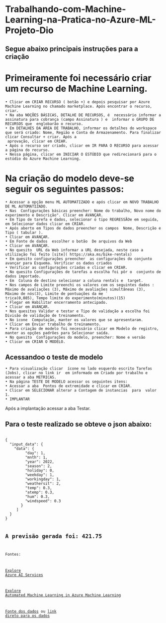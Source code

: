 # Trabalhando-com-Machine-Learning-na-Pratica-no-Azure-ML-Projeto-Dio

## Segue abaixo principais instruções para a criação 
# Primeiramente foi necessário criar um recurso de Machine Learning.
    • Clicar em CRIAR RECURSO ( botão +) e depois pesquisar por Azure Machine Learning no chamado marketplace. Após encontrar o recurso, criar.
    • Na aba NOÇÕES BÁSICAS, DETALHE DE RECURSOS, é  necessário informar a assinatura para cobrança (campo Assinatura ) e  informar o GRUPO DE RECURSOS que  englobarão o recurso.
    • Em DETALHES DA ÁREA DE TRABALHO, informar os detalhes do workspace que será criado: Nome, Região e Conta de Armazenamento. Para finalizar clicar Consultar + criar. Após a 
     aprovação, clicar em CRIAR.
    • Após o recurso ser criado, clicar em IR PARA O RECURSO para acessar a página do recurso. 
    • Nessa página, clicar em INICIAR O ESTÚDIO que redirecionará para o estúdio do Azure Machine Learning. 
# Na criação do modelo deve-se seguir os seguintes passos:
    • Acessar a opção menu ML AUTOMATIZADO e após clicar em NOVO TRABALHO DE ML AUTOMATIZADO.
    • Nas  Configurações básicas preencher: Nome do trabalho, Novo nome do experimento e Descrição". Clicar em AVANÇAR.
    • Em Tipo de tarefa e dados, selecionar o tipo REGRESSÃOe em seguida, em Selecionar dados clicar em CRIAR.
    • Após aberto em Tipos de dados preencher os campos  Nome, Descrição e Tipo ( tabular ).
    • Clicar em AVANÇAR.
    • Em Fonte de dados  escolher o botão  De arquivos da Web
    • Clicar em AVANÇAR.
    • No quesito  URL da Web informar a URL desejada, neste caso a utilização foi feito [site]( https://aka.ms/bike-rentals)
    • Em quesito configurações preencher  as configurações do conjunto avançar para Esquema. Verificar os dados criados
    • Verificar as configurações criadas e clicar em CRIAR.
    • No quesito Configurações de tarefas a escolha foi pôr o  conjunto de dados importado.
    • Em  Coluna de destino selecionar a coluna rentals e  target.
    • Nos campos de Limite preenchi os valores com os seguintes dados : Máximo de avaliações (3), Máximo de avaliações simultâneas (3),  Máximo de nós(3), Limite de pontuações da me ´ 
    trica(0,085), Tempo limite do experimento(minutos)(15) 
    • Flegar em Habilitar encerramento antecipado.  
    • Clicar em AVANÇAR.
    • Nos quesitos Validar e testar e Tipo de validação a escolha foi  Divisão de validação de treinamento.
    • No icone  Computação, manter os valores que se apresentaram.
    • Clicar em Enviar trabalho de treinamento.
    • Para criação de modelo foi necessário clicar em Modelo de registro, manter as opções padrões para Selecionar saída.
    • No quesito  Configurações do modelo, preencher: Nome e versão
    • Clicar em CRIAR O MODELO.
  ##  Acessandoo o teste de modelo
    • Para visualização clicar  ícone no lado esquerdo escrito Tarefas (Jobs), clicar no link ir  em informado em Criado por trabalho e acessar a aba METRICAS.
    • Na página TESTE DE MODELO acessar os seguintes itens:
    • Acessar a aba  Pontos de extremidade e clicar em CRIAR.
    • Clicar em SELECIONAR alterar a Contagem de instancias  para  valor 1.
    • IMPLANTAR
            
  Após a implantação acessar a aba Testar.

  
 ## Para o teste realizado se obteve o json abaixo:
<code>
{
  "input_data": {
    "data": {
         "day": 1,
         "mnth": 1,   
         "year": 2022,
         "season": 2,
         "holiday": 0,
         "weekday": 1,
         "workingday": 1,
         "weathersit": 2, 
         "temp": 0.3, 
         "atemp": 0.3,
         "hum": 0.3,
         "windspeed": 0.3 
       }
     ]
  }
}

  ## A previsão gerada foi: 421.75
  Fontes:

 [Explore Azure AI Services](https://microsoftlearning.github.io/mslearn-ai-fundamentals/Instructions/Labs/02-content-safety.html)

[Explore Automated Machine Learning in Azure Machine Learning](https://microsoftlearning.github.io/mslearn-ai-fundamentals/Instructions/Labs/01-machine-learning.html)

[Fonte dos dados](https://aka.ms/bike-rentals) ou [link direto para os dados](https://raw.githubusercontent.com/MicrosoftLearning/mslearn-ai-fundamentals/main/data/ml/daily-bike-share.csv)


